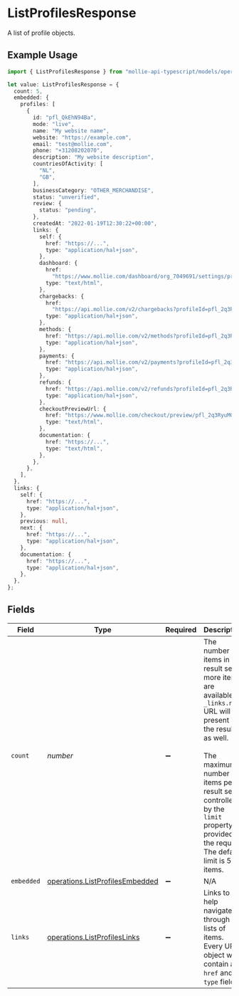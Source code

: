 # ListProfilesResponse

A list of profile objects.

## Example Usage

```typescript
import { ListProfilesResponse } from "mollie-api-typescript/models/operations";

let value: ListProfilesResponse = {
  count: 5,
  embedded: {
    profiles: [
      {
        id: "pfl_QkEhN94Ba",
        mode: "live",
        name: "My website name",
        website: "https://example.com",
        email: "test@mollie.com",
        phone: "+31208202070",
        description: "My website description",
        countriesOfActivity: [
          "NL",
          "GB",
        ],
        businessCategory: "OTHER_MERCHANDISE",
        status: "unverified",
        review: {
          status: "pending",
        },
        createdAt: "2022-01-19T12:30:22+00:00",
        links: {
          self: {
            href: "https://...",
            type: "application/hal+json",
          },
          dashboard: {
            href:
              "https://www.mollie.com/dashboard/org_7049691/settings/profiles/pfl_2q3RyuMGry",
            type: "text/html",
          },
          chargebacks: {
            href:
              "https://api.mollie.com/v2/chargebacks?profileId=pfl_2q3RyuMGry",
            type: "application/hal+json",
          },
          methods: {
            href: "https://api.mollie.com/v2/methods?profileId=pfl_2q3RyuMGry",
            type: "application/hal+json",
          },
          payments: {
            href: "https://api.mollie.com/v2/payments?profileId=pfl_2q3RyuMGry",
            type: "application/hal+json",
          },
          refunds: {
            href: "https://api.mollie.com/v2/refunds?profileId=pfl_2q3RyuMGry",
            type: "application/hal+json",
          },
          checkoutPreviewUrl: {
            href: "https://www.mollie.com/checkout/preview/pfl_2q3RyuMGry",
            type: "text/html",
          },
          documentation: {
            href: "https://...",
            type: "text/html",
          },
        },
      },
    ],
  },
  links: {
    self: {
      href: "https://...",
      type: "application/hal+json",
    },
    previous: null,
    next: {
      href: "https://...",
      type: "application/hal+json",
    },
    documentation: {
      href: "https://...",
      type: "application/hal+json",
    },
  },
};
```

## Fields

| Field                                                                                                                                                                                                                                                                     | Type                                                                                                                                                                                                                                                                      | Required                                                                                                                                                                                                                                                                  | Description                                                                                                                                                                                                                                                               | Example                                                                                                                                                                                                                                                                   |
| ------------------------------------------------------------------------------------------------------------------------------------------------------------------------------------------------------------------------------------------------------------------------- | ------------------------------------------------------------------------------------------------------------------------------------------------------------------------------------------------------------------------------------------------------------------------- | ------------------------------------------------------------------------------------------------------------------------------------------------------------------------------------------------------------------------------------------------------------------------- | ------------------------------------------------------------------------------------------------------------------------------------------------------------------------------------------------------------------------------------------------------------------------- | ------------------------------------------------------------------------------------------------------------------------------------------------------------------------------------------------------------------------------------------------------------------------- |
| `count`                                                                                                                                                                                                                                                                   | *number*                                                                                                                                                                                                                                                                  | :heavy_minus_sign:                                                                                                                                                                                                                                                        | The number of items in this result set. If more items are available, a `_links.next` URL will be present in the result<br/>as well.<br/><br/>The maximum number of items per result set is controlled by the `limit` property provided in the request. The default<br/>limit is 50 items. | 5                                                                                                                                                                                                                                                                         |
| `embedded`                                                                                                                                                                                                                                                                | [operations.ListProfilesEmbedded](../../models/operations/listprofilesembedded.md)                                                                                                                                                                                        | :heavy_minus_sign:                                                                                                                                                                                                                                                        | N/A                                                                                                                                                                                                                                                                       |                                                                                                                                                                                                                                                                           |
| `links`                                                                                                                                                                                                                                                                   | [operations.ListProfilesLinks](../../models/operations/listprofileslinks.md)                                                                                                                                                                                              | :heavy_minus_sign:                                                                                                                                                                                                                                                        | Links to help navigate through the lists of items. Every URL object will contain an `href` and a `type` field.                                                                                                                                                            |                                                                                                                                                                                                                                                                           |